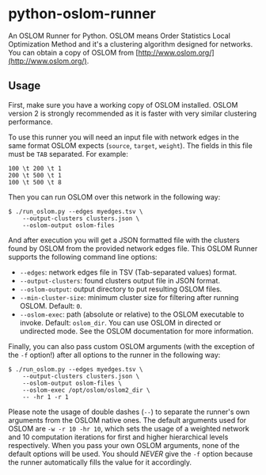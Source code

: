 python-oslom-runner
===================

An OSLOM Runner for Python. OSLOM means Order Statistics Local Optimization Method and it's a clustering algorithm designed for networks. You can obtain a copy of OSLOM from [http://www.oslom.org/](http://www.oslom.org/).

Usage
-----

First, make sure you have a working copy of OSLOM installed. OSLOM version 2 is strongly recommended as it is faster with very similar clustering performance.

To use this runner you will need an input file with network edges in the same format OSLOM expects (```source```, ```target```, ```weight```). The fields in this file must be ```TAB``` separated. For example:

```
100 \t 200 \t 1
200 \t 500 \t 1
100 \t 500 \t 8
```

Then you can run OSLOM over this network in the following way:

```
$ ./run_oslom.py --edges myedges.tsv \
    --output-clusters clusters.json \
    --oslom-output oslom-files
```

And after execution you will get a JSON formatted file with the clusters found by OSLOM from the provided network edges file. This OSLOM Runner supports the following command line options:

* ```--edges```: network edges file in TSV (Tab-separated values) format.
* ```--output-clusters```: found clusters output file in JSON format.
* ```--oslom-output```: output directory to put resulting OSLOM files.
* ```--min-cluster-size```: minimum cluster size for filtering after running OSLOM. Default: ```0```.
* ```--oslom-exec```: path (absolute or relative) to the OSLOM executable to invoke. Default: ```oslom_dir```. You can use OSLOM in directed or undirected mode. See the OSLOM documentation for more information.

Finally, you can also pass custom OSLOM arguments (with the exception of the ```-f``` option!) after all options to the runner in the following way:

```
$ ./run_oslom.py --edges myedges.tsv \
    --output-clusters clusters.json \
    --oslom-output oslom-files \
    --oslom-exec /opt/oslom/oslom2_dir \
    -- -hr 1 -r 1
```

Please note the usage of double dashes (```--```) to separate the runner's own arguments from the OSLOM native ones. The default arguments used for OSLOM are ```-w -r 10 -hr 10```, which sets the usage of a weighted network and 10 computation iterations for first and higher hierarchical levels respectively. When you pass your own OSLOM arguments, none of the default options will be used. You should *NEVER* give the ```-f``` option because the runner automatically fills the value for it accordingly.
